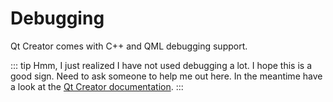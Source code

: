 # Debugging

Qt Creator comes with C++ and QML debugging support.

::: tip
Hmm, I just realized I have not used debugging a lot. I hope this is a good sign. Need to ask someone to help me out here. In the meantime have a look at the [Qt Creator documentation](http://http://doc.qt.io/qtcreator/index.html).
:::

